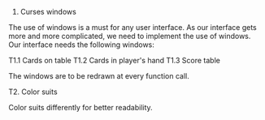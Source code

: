 1. Curses windows

The use of windows is a must for any user interface. As our interface gets
more and more complicated, we need to implement the use of windows. Our
interface needs the following windows:

T1.1 Cards on table
T1.2 Cards in player's hand
T1.3 Score table

The windows are to be redrawn at every function call.

T2. Color suits

Color suits differently for better readability.

